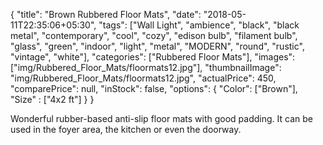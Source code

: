 {
    "title": "Brown Rubbered Floor Mats",
    "date": "2018-05-11T22:35:06+05:30",
    "tags": ["Wall Light", "ambience", "black", "black metal", "contemporary", "cool", "cozy", "edison bulb", "filament bulb", "glass", "green", "indoor", "light", "metal", "MODERN", "round", "rustic", "vintage", "white"],
    "categories": ["Rubbered Floor Mats"],
    "images": ["img/Rubbered_Floor_Mats/floormats12.jpg"],
    "thumbnailImage": "img/Rubbered_Floor_Mats/floormats12.jpg",
    "actualPrice": 450,
    "comparePrice": null,
    "inStock": false,
    "options": {
            "Color": ["Brown"],
            "Size" : ["4x2 ft"]
    }
}

Wonderful rubber-based anti-slip floor mats with good padding. It can be used in the foyer area, the kitchen or even the doorway.
